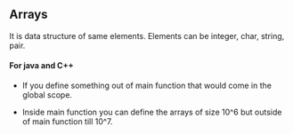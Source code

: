 ## Arrays

It is data structure of same elements. Elements can be integer, char, string, pair.

#### For java and C++

- If you define something out of main function that would come in the global scope.

- Inside main function you can define the arrays of size 10^6 but outside of main function till 10^7.